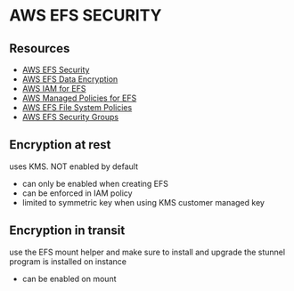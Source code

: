 # AWS EFS SECURITY

## Resources

- [AWS EFS Security](https://docs.aws.amazon.com/efs/latest/ug/security-considerations.html)
- [AWS EFS Data Encryption](https://docs.aws.amazon.com/efs/latest/ug/encryption.html)
- [AWS IAM for EFS](https://docs.aws.amazon.com/efs/latest/ug/auth-and-access-control.html)
- [AWS Managed Policies for EFS](https://docs.aws.amazon.com/efs/latest/ug/security-iam-awsmanpol.html)
- [AWS EFS File System Policies](https://docs.aws.amazon.com/efs/latest/ug/create-file-system-policy.html)
- [AWS EFS Security Groups](https://docs.aws.amazon.com/efs/latest/ug/accessing-fs-create-security-groups.html)


## Encryption at rest
uses KMS. NOT enabled by default

- can only be enabled when creating EFS
- can be enforced in IAM policy
- limited to symmetric key when using KMS customer managed key

## Encryption in transit
use the EFS mount helper and make sure to install and upgrade the stunnel program is installed on instance

- can be enabled on mount
